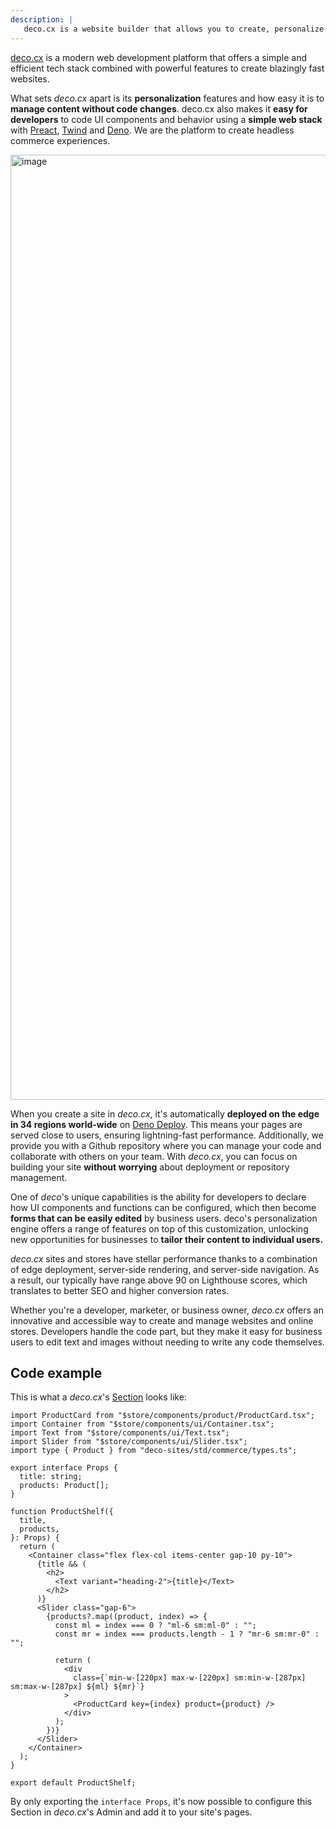 ```yaml
---
description: |
   deco.cx is a website builder that allows you to create, personalize and deploy websites with ease. With a focus on personalization, you can create experiments, segment content by audience and more.
---
```


[deco.cx](https://deco.cx) is a modern web development platform that offers a
simple and efficient tech stack combined with powerful features to create
blazingly fast websites.

What sets _deco.cx_ apart is its **personalization** features and how easy it is
to **manage content without code changes**. deco.cx also makes it **easy for
developers** to code UI components and behavior using a **simple web stack**
with [Preact](https://preactjs.com/), [Twind](https://twind.style/) and
[Deno](https://deno.land/). We are the platform to create headless commerce
experiences.

<img width="1512" alt="image" src="https://user-images.githubusercontent.com/18706156/224878795-66bc06b8-10bf-4285-9833-d375137e8914.png">

When you create a site in _deco.cx_, it's automatically **deployed on the edge in 34
regions world-wide** on [Deno Deploy](https://deno.com). This means your pages
are served close to users, ensuring lightning-fast performance. Additionally, we
provide you with a Github repository where you can manage your code and
collaborate with others on your team. With _deco.cx_, you can focus on building
your site **without worrying** about deployment or repository management.

One of _deco_'s unique capabilities is the ability for developers to declare how
UI components and functions can be configured, which then become **forms that
can be easily edited** by business users. deco's personalization engine offers a
range of features on top of this customization, unlocking new opportunities for
businesses to **tailor their content to individual users.**

_deco.cx_ sites and stores have stellar performance thanks to a combination of
edge deployment, server-side rendering, and server-side navigation. As a result,
our typically have range above 90 on Lighthouse scores, which translates to
better SEO and higher conversion rates.

Whether you're a developer, marketer, or business owner, _deco.cx_ offers an
innovative and accessible way to create and manage websites and online stores.
Developers handle the code part, but they make it easy for business users to
edit text and images without needing to write any code themselves.

## Code example

This is what a _deco.cx_'s [Section](https://deco.cx/docs/en/concepts/sections) looks like:

```tsx
import ProductCard from "$store/components/product/ProductCard.tsx";
import Container from "$store/components/ui/Container.tsx";
import Text from "$store/components/ui/Text.tsx";
import Slider from "$store/components/ui/Slider.tsx";
import type { Product } from "deco-sites/std/commerce/types.ts";

export interface Props {
  title: string;
  products: Product[];
}

function ProductShelf({
  title,
  products,
}: Props) {
  return (
    <Container class="flex flex-col items-center gap-10 py-10">
      {title && (
        <h2>
          <Text variant="heading-2">{title}</Text>
        </h2>
      )}
      <Slider class="gap-6">
        {products?.map((product, index) => {
          const ml = index === 0 ? "ml-6 sm:ml-0" : "";
          const mr = index === products.length - 1 ? "mr-6 sm:mr-0" : "";

          return (
            <div
              class={`min-w-[220px] max-w-[220px] sm:min-w-[287px] sm:max-w-[287px] ${ml} ${mr}`}
            >
              <ProductCard key={index} product={product} />
            </div>
          );
        })}
      </Slider>
    </Container>
  );
}

export default ProductShelf;
```

By only exporting the `interface Props`, it's now possible to configure this
Section in _deco.cx_'s Admin and add it to your site's pages.

